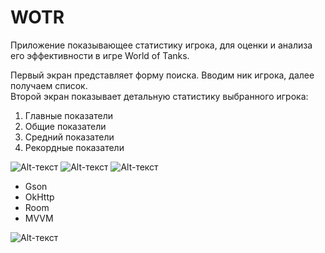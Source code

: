 # WOTR
Приложение показывающее статистику игрока, для оценки и анализа его эффективности в игре World of Tanks.

Первый экран представляет форму поиска. Вводим ник игрока, далее получаем список.<br>
Второй экран показывает детальную статистику выбранного игрока:
1. Главные показатели<br>
2. Общие показатели<br>
3. Средний показатели<br>
4. Рекордные показатели<br>

![Alt-текст](https://sun9-50.userapi.com/sLSLUO1Angd91wA_NHFlUhNxmuqqsCtsXrFx7Q/RdVcbCG35cE.jpg "Дисплей 1")
![Alt-текст](https://sun9-63.userapi.com/4oMDsLkzY_WwktywtElF0BRxnStwMDk8tlLCRQ/-fJB1i5Y3tk.jpg "Дисплей 2")
![Alt-текст](https://sun9-28.userapi.com/hR_Vfk4PRfcbWhH0yXRs7gTPvmXOXAj35tQJPg/04xf56gdTro.jpg "Дисплей 3")

- Gson
- OkHttp
- Room
- MVVM

![Alt-текст](https://play.google.com/store/apps/details?id=com.danilketov.wotr "GooglePlay")

